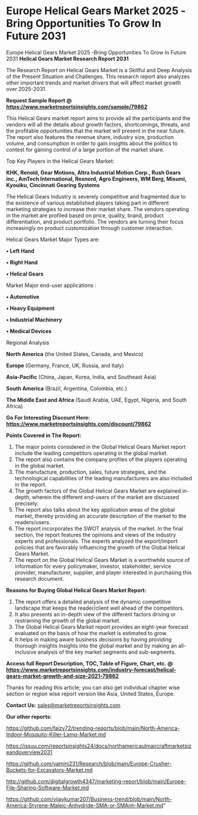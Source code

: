 # Europe Helical Gears Market 2025 -Bring Opportunities To Grow In Future 2031
Europe Helical Gears Market 2025 -Bring Opportunities To Grow In Future 2031
<strong>Helical Gears Market Research Report 2031</strong>

The Research Report on Helical Gears Market is a Skillful and Deep Analysis of the Present Situation and Challenges. This research report also analyzes other important trends and market drivers that will affect market growth over 2025-2031.

<strong>Request Sample Report @ <a href=https://www.marketreportsinsights.com/sample/79862>https://www.marketreportsinsights.com/sample/79862</a></strong>

This Helical Gears market report aims to provide all the participants and the vendors will all the details about growth factors, shortcomings, threats, and the profitable opportunities that the market will present in the near future. The report also features the revenue share, industry size, production volume, and consumption in order to gain insights about the politics to contest for gaining control of a large portion of the market share.

Top Key Players in the Helical Gears Market:

<strong>KHK, Renold, Gear Motions, Altra Industrial Motion Corp., Rush Gears inc., AmTech International, Rexnord, Agro Engineers, WM Berg, Misumi, Kyouiku, Cincinnati Gearing Systems</strong>

The Helical Gears Industry is severely competitive and fragmented due to the existence of various established players taking part in different marketing strategies to increase their market share. The vendors operating in the market are profiled based on price, quality, brand, product differentiation, and product portfolio. The vendors are turning their focus increasingly on product customization through customer interaction.

Helical Gears Market Major Types are:

<strong>• Left Hand

• Right Hand

• Helical Gears</strong>

Market Major end-user applications :

<strong>• Automotive

• Heavy Equipment

• Industrial Machinery

• Medical Devices</strong>

Regional Analysis

</u><strong><b>North America</b></strong> (the United States, Canada, and Mexico)

<strong><b>Europe </b></strong>(Germany, France, UK, Russia, and Italy)

<strong><b>Asia-Pacific</b></strong> (China, Japan, Korea, India, and Southeast Asia)

<strong><b>South America</b></strong> (Brazil, Argentina, Colombia, etc.)

<strong><b>The Middle East and Africa</b></strong> (Saudi Arabia, UAE, Egypt, Nigeria, and South Africa)

<strong>Go For Interesting Discount Here: <a href=https://www.marketreportsinsights.com/discount/79862>https://www.marketreportsinsights.com/discount/79862</a></strong>

<strong>Points Covered in The Report:</strong>
<ol>
  <li>The major points considered in the Global Helical Gears Market report include the leading competitors operating in the global market.</li>
  <li>The report also contains the company profiles of the players operating in the global market.</li>
  <li>The manufacture, production, sales, future strategies, and the technological capabilities of the leading manufacturers are also included in the report.</li>
  <li>The growth factors of the Global Helical Gears Market are explained in-depth, wherein the different end-users of the market are discussed precisely.</li>
  <li>The report also talks about the key application areas of the global market, thereby providing an accurate description of the market to the readers/users.</li>
  <li>The report incorporates the SWOT analysis of the market. In the final section, the report features the opinions and views of the industry experts and professionals. The experts analyzed the export/import policies that are favorably influencing the growth of the Global Helical Gears Market.</li>
  <li>The report on the Global Helical Gears Market is a worthwhile source of information for every policymaker, investor, stakeholder, service provider, manufacturer, supplier, and player interested in purchasing this research document.</li>
</ol>
<strong>Reasons for Buying Global Helical Gears Market Report:</strong>

<ol>
  <li>The report offers a detailed analysis of the dynamic competitive landscape that keeps the reader/client well ahead of the competitors.</li>
  <li>It also presents an in-depth view of the different factors driving or restraining the growth of the global market.</li>
  <li>The Global Helical Gears Market report provides an eight-year forecast evaluated on the basis of how the market is estimated to grow.</li>
  <li>It helps in making aware business decisions by having providing thorough insights insights into the global market and by making an all-inclusive analysis of the key market segments and sub-segments.</li>
</ol>
<strong>Access full Report Description, TOC, Table of Figure, Chart, etc. @ <a href=https://www.marketreportsinsights.com/industry-forecast/helical-gears-market-growth-and-size-2021-79862>https://www.marketreportsinsights.com/industry-forecast/helical-gears-market-growth-and-size-2021-79862</a></strong>


Thanks for reading this article; you can also get individual chapter wise section or region wise report version like Asia, United States, Europe.

<strong>Contact Us:</strong>
sales@marketreportsinsights.com

<strong>Our other reports:</strong>

<a href=https://github.com/faizy72/trending-reports/blob/main/North-America-Indoor-Mosquito-Killer-Lamp-Market.md>https://github.com/faizy72/trending-reports/blob/main/North-America-Indoor-Mosquito-Killer-Lamp-Market.md</a>

<a href=https://issuu.com/reportsinsights24/docs/northamericaulmaircraftmarketsizeandoverview2031>https://issuu.com/reportsinsights24/docs/northamericaulmaircraftmarketsizeandoverview2031</a>

<a href=https://github.com/yamini231/Research/blob/main/Europe-Crusher-Buckets-for-Excavators-Market.md>https://github.com/yamini231/Research/blob/main/Europe-Crusher-Buckets-for-Excavators-Market.md</a>

<a href=http://github.com/digitalgrowth4347/marketing-report/blob/main/Europe-File-Sharing-Software-Market.md>http://github.com/digitalgrowth4347/marketing-report/blob/main/Europe-File-Sharing-Software-Market.md</a>

<a href=https://github.com/vijaykumar207/Business-trend/blob/main/North-America-Styrene-Maleic-Anhydride-SMA-or-SMAnh-Market.md>https://github.com/vijaykumar207/Business-trend/blob/main/North-America-Styrene-Maleic-Anhydride-SMA-or-SMAnh-Market.md</a>"
